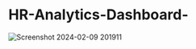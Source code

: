 # HR-Analytics-Dashboard-
![Screenshot 2024-02-09 201911](https://github.com/siddhi0811/HR-Analytics-Dashboard-/assets/143083345/497a0ed7-080b-4170-88cd-2f79a93d93ea)
